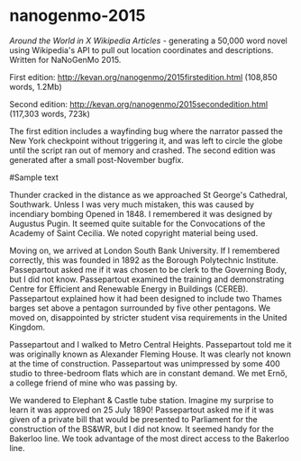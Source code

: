# nanogenmo-2015
_Around the World in X Wikipedia Articles_ - generating a 50,000 word novel using Wikipedia's API to pull out location coordinates and descriptions. Written for NaNoGenMo 2015.

First edition: http://kevan.org/nanogenmo/2015firstedition.html (108,850 words, 1.2Mb)

Second edition: http://kevan.org/nanogenmo/2015secondedition.html (117,303 words, 723k)

The first edition includes a wayfinding bug where the narrator passed the New York checkpoint without triggering it, and was left to circle the globe until the script ran out of memory and crashed. The second edition was generated after a small post-November bugfix.

#Sample text

Thunder cracked in the distance as we approached St George's Cathedral, Southwark. Unless I was very much mistaken, this was caused by incendiary bombing Opened in 1848. I remembered it was designed by Augustus Pugin. It seemed quite suitable for the Convocations of the Academy of Saint Cecilia. We noted copyright material being used.

  Moving on, we arrived at London South Bank University. If I remembered correctly, this was founded in 1892 as the Borough Polytechnic Institute. Passepartout asked me if it was chosen to be clerk to the Governing Body, but I did not know. Passepartout examined the training and demonstrating Centre for Efficient and Renewable Energy in Buildings (CEREB). Passepartout explained how it had been designed to include two Thames barges set above a pentagon surrounded by five other pentagons. We moved on, disappointed by stricter student visa requirements in the United Kingdom.

  Passepartout and I walked to Metro Central Heights. Passepartout told me it was originally known as Alexander Fleming House. It was clearly not known at the time of construction. Passepartout was unimpressed by some 400 studio to three-bedroom flats which are in constant demand. We met Ernő, a college friend of mine who was passing by.

  We wandered to Elephant & Castle tube station. Imagine my surprise to learn it was approved on 25 July 1890! Passepartout asked me if it was given of a private bill that would be presented to Parliament for the construction of the BS&WR, but I did not know. It seemed handy for the Bakerloo line. We took advantage of the most direct access to the Bakerloo line. 


